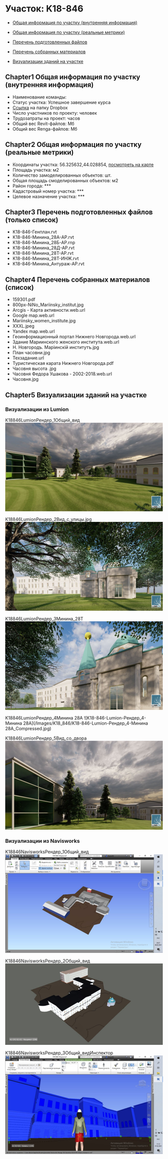 # Участок: K18-846

* [Общая информация по участку (внутренняя информация)](#Chapter1)

* [Общая информация по участку (реальные метрики)](#Chapter2)

* [Перечень подготовленных файлов](#Chapter3)

* [Перечень собранных материалов](#Chapter4)

* [Визуализации зданий на участке](#Chapter5)

## <a id="test">Chapter1</a> Общая информация по участку (внутренняя информация)
+ Наименование команды: 
+ Статус участка: Успешное завершение курса
+ [Ссылка](https://www.dropbox.com/sh/wvvgv1nw1iqred9/AABOpaMl6u-LecUewDi2C9xPa/K18_846?dl=0) на папку Dropbox
+ Число участников по проекту:  человек
+ Трудозатраты на проект:  часов
+ Общий вес Revit-файлов:  Мб
+ Общий вес Renga-файлов:  Мб
## <a id="test">Chapter2</a> Общая информация по участку (реальные метрики)
+ Координаты участка: 56.325632,44.028854, [посмотреть на карте]("yandex.ru/maps/47/nizhny-novgorod/?ll=56.325632%2C44.028854&z=19")
+ Площадь участка:  м2
+ Количество замоделированных объектов:  шт.
+ Общая площадь смоделированных объектов:  м2
+ Район города: *** 
+ Кадастровый номер участка: *** 
+ Целевое назначение участка: *** 
## <a id="test">Chapter3</a> Перечень подготовленных файлов (только список)
+ K18-846-Генплан.rvt
+ K18-846-Минина_28A-АР.rvt
+ K18-846-Минина_28Б-АР.rnp
+ K18-846-Минина_28Д-АР.rvt
+ K18-846-Минина_28Т-АР.rvt
+ K18-846-Минина_28Т-ИНЖ.rvt
+ K18-846-Минина_Антураж-АР.rvt
## <a id="test">Chapter4</a> Перечень собранных материалов (список)
+ 159301.pdf
+ 800px-NiNo_Mariinsky_institut.jpg
+ Arcgis - Карта активности.web.url
+ Google map.web.url
+ Mariinsky_women_institute.jpg
+ XXXL.jpeg
+ Yandex map.web.url
+ Геоинформационный портал Нижнего Новгорода.web.url
+ Здание Мариинского женского института.web.url
+ Н. Новгородъ. Марiинскiй институтъ.jpg
+ План часовни.jpg
+ Техзадание.url
+ Туристическая карата Нижнего Новгорода.pdf
+ Часовня высота .jpg
+ Часовня Федора Ушакова - 2002-2018.web.url
+ Часовня.jpg
## <a id="test">Chapter5</a> Визуализации зданий на участке
### Визуализации из Lumion
K18846LumionРендер_1Общий_вид
![K18-846-Lumion-Рендер_1-Общий_вид](/Images/K18_846/K18-846-Lumion-Рендер_1-Общий_вид_Compressed.jpg)

K18846LumionРендер_2Вид_с_улицы.jpg
![K18-846-Lumion-Рендер_2-Вид_с_улицы.jpg](/Images/K18_846/K18-846-Lumion-Рендер_2-Вид_с_улицы.jpg_Compressed.jpg)

K18846LumionРендер_3Минина_28Т
![K18-846-Lumion-Рендер_3-Минина_28Т](/Images/K18_846/K18-846-Lumion-Рендер_3-Минина_28Т_Compressed.jpg)

K18846LumionРендер_4Минина 28А
![K18-846-Lumion-Рендер_4-Минина 28А](/Images/K18_846/K18-846-Lumion-Рендер_4-Минина 28А_Compressed.jpg)

K18846LumionРендер_5Вид_со_двора
![K18-846-Lumion-Рендер_5-Вид_со_двора](/Images/K18_846/K18-846-Lumion-Рендер_5-Вид_со_двора_Compressed.jpg)

### Визуализации из Navisworks
K18846NavisworksРендер_1Общий_вид
![K18-846-Navisworks-Рендер_1-Общий_вид](/Images/K18_846/K18-846-Navisworks-Рендер_1-Общий_вид_Compressed.jpg)

K18846NavisworksРендер_2Общий_вид
![K18-846-Navisworks-Рендер_2-Общий_вид](/Images/K18_846/K18-846-Navisworks-Рендер_2-Общий_вид_Compressed.jpg)

K18846NavisworksРендер_3Общий_видИнспектор
![K18-846-Navisworks-Рендер_3-Общий_вид-Инспектор](/Images/K18_846/K18-846-Navisworks-Рендер_3-Общий_вид-Инспектор_Compressed.jpg)

